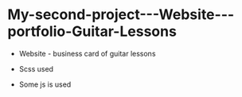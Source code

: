 # My-second-project---Website---portfolio-Guitar-Lessons

- Website - business card of guitar lessons

- Scss used

- Some js is used
